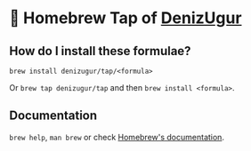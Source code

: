 # :beer: Homebrew Tap of [DenizUgur](https://github.com/DenizUgur)

## How do I install these formulae?

`brew install denizugur/tap/<formula>`

Or `brew tap denizugur/tap` and then `brew install <formula>`.

## Documentation

`brew help`, `man brew` or check [Homebrew's documentation](https://docs.brew.sh).
